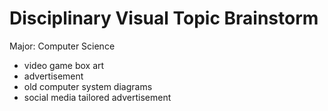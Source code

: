# Disciplinary Visual Topic Brainstorm

Major: Computer Science

- video game box art
- advertisement
- old computer system diagrams
- social media tailored advertisement